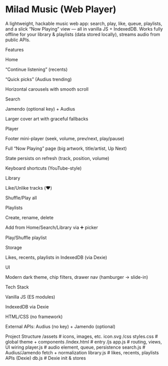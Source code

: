# Milad Music (Web Player)

A lightweight, hackable music web app: search, play, like, queue, playlists, and a slick “Now Playing” view — all in vanilla JS + IndexedDB. Works fully offline for your library & playlists (data stored locally), streams audio from public APIs.

Features

Home

“Continue listening” (recents)

“Quick picks” (Audius trending)

Horizontal carousels with smooth scroll

Search

Jamendo (optional key) + Audius

Larger cover art with graceful fallbacks

Player

Footer mini-player (seek, volume, prev/next, play/pause)

Full “Now Playing” page (big artwork, title/artist, Up Next)

State persists on refresh (track, position, volume)

Keyboard shortcuts (YouTube-style)

Library

Like/Unlike tracks (❤️)

Shuffle/Play all

Playlists

Create, rename, delete

Add from Home/Search/Library via ➕ picker

Play/Shuffle playlist

Storage

Likes, recents, playlists in IndexedDB (via Dexie)

UI

Modern dark theme, chip filters, drawer nav (hamburger → slide-in)

Tech Stack

Vanilla JS (ES modules)

IndexedDB via Dexie

HTML/CSS (no framework)

External APIs: Audius (no key) + Jamendo (optional)

Project Structure
/assets            # icons, images, etc.
  icon.svg
/css
  styles.css       # global theme + components
/index.html        # entry
/js
  app.js           # routing, views, UI wiring
  player.js        # audio element, queue, persistence
  search.js        # Audius/Jamendo fetch + normalization
  library.js       # likes, recents, playlists APIs (Dexie)
  db.js            # Dexie init & stores
